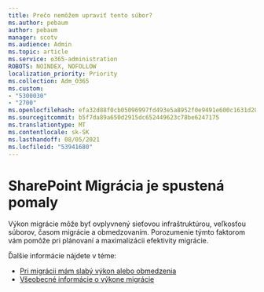 ```yaml
---
title: Prečo nemôžem upraviť tento súbor?
ms.author: pebaum
author: pebaum
manager: scotv
ms.audience: Admin
ms.topic: article
ms.service: o365-administration
ROBOTS: NOINDEX, NOFOLLOW
localization_priority: Priority
ms.collection: Adm_O365
ms.custom:
- "5300030"
- "2700"
ms.openlocfilehash: efa32d88f0cb05096997fd493e5a8952f0e9491e600c1631d206c304f0f39f0e
ms.sourcegitcommit: b5f7da89a650d2915dc652449623c78be6247175
ms.translationtype: MT
ms.contentlocale: sk-SK
ms.lasthandoff: 08/05/2021
ms.locfileid: "53941680"
---
```

# <a name="sharepoint-migration-is-running-slowly"></a>SharePoint Migrácia je spustená pomaly

Výkon migrácie môže byť ovplyvnený sieťovou infraštruktúrou, veľkosťou súborov, časom migrácie a obmedzovaním. Porozumenie týmto faktorom vám pomôže pri plánovaní a maximalizácii efektivity migrácie.

Ďalšie informácie nájdete v téme:

- [Pri migrácii mám slabý výkon alebo obmedzenia](https://docs.microsoft.com/sharepointmigration/sharepoint-online-and-onedrive-migration-speed#faq-and-troubleshooting)
- [Všeobecné informácie o výkone migrácie](https://docs.microsoft.com/sharepointmigration/sharepoint-online-and-onedrive-migration-speed)

